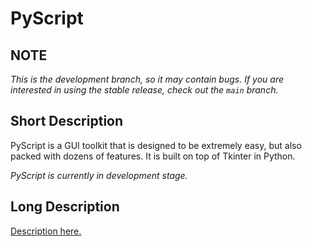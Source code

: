 # PyScript

## NOTE
*This is the development branch, so it may contain bugs. If you are interested in using the stable release, check out the `main` branch.*

## Short Description
PyScript is a GUI toolkit that is designed to be extremely easy, but also packed with dozens of features. It is built on top of Tkinter in Python.


<i>PyScript is currently in development stage.</i>

## Long Description
[Description here.](https://pyscriptgui.wordpress.com)
